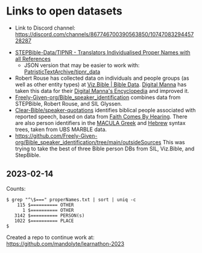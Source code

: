 # Links to open datasets

- Link to Discord channel: https://discord.com/channels/867746700390563850/1074708329445728287
*  [STEPBible-Data/TIPNR - Translators Individualised Proper Names with all References](https://github.com/STEPBible/STEPBible-Data/blob/master/TIPNR%20-%20Translators%20Individualised%20Proper%20Names%20with%20all%20References%20-%20STEPBible.org%20CC%20BY.txt)
    * JSON version that may be easier to work with: [PatristicTextArchive/tipnr_data](https://github.com/PatristicTextArchive/tipnr_data) 
* Robert Rouse has collected data on individuals and people groups (as well as other entity types) at [Viz.Bible | Bible Data](https://viz.bible/bible-data/). [Digital Manna](https://www.digitalmanna.org/) has taken this data for their [Digital Manna's Encyclopedia](https://www.digitalmanna.org/encyclopedia/people) and improved it. 
* [Freely-Given-org/Bible_speaker_identification](https://github.com/Freely-Given-org/Bible_speaker_identification) combines data from STEPBible, Robert Rouse, and SIL Glyssen. 
* [Clear-Bible/speaker-quotations](https://github.com/Clear-Bible/speaker-quotations) identifies biblical people associated with reported speech, based on data from [Faith Comes By Hearing](https://www.faithcomesbyhearing.com/). There are also person identifiers in the [MACULA Greek](https://github.com/Clear-Bible/macula-greek) and [Hebrew](https://github.com/Clear-Bible/macula-hebrew/) syntax trees, taken from UBS MARBLE data.
* https://github.com/Freely-Given-org/Bible_speaker_identification/tree/main/outsideSources This was trying to take the best of three Bible person DBs from SIL, Viz.Bible, and StepBible.

## 2023-02-14

Counts:
```
$ grep "^\$===" properNames.txt | sort | uniq -c
    115 $========== OTHER
      1 $========== OTHER
   3142 $========== PERSON(s)
   1022 $========== PLACE
$ 
```

Created a repo to continue work at:
https://github.com/mandolyte/learnathon-2023